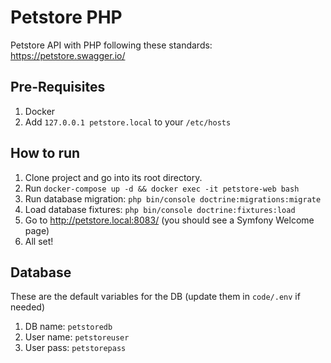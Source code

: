 # Petstore PHP

Petstore API with PHP following these standards: https://petstore.swagger.io/

## Pre-Requisites

1. Docker
1. Add `127.0.0.1 petstore.local` to your `/etc/hosts`

## How to run

1. Clone project and go into its root directory.
1. Run `docker-compose up -d && docker exec -it petstore-web bash`
1. Run database migration: `php bin/console doctrine:migrations:migrate`
1. Load database fixtures: `php bin/console doctrine:fixtures:load`
1. Go to http://petstore.local:8083/ (you should see a Symfony Welcome page)
1. All set!

## Database

These are the default variables for the DB (update them in `code/.env` if needed)

1. DB name: `petstoredb`
1. User name: `petstoreuser`
1. User pass: `petstorepass`

